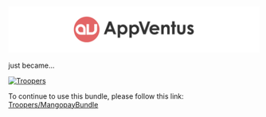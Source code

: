 [![AppVentus](https://github.com/AppVentus/AvAlertifyBundle/blob/master/Media/appventus.png)](http://appventus.com)

just became...

[![Troopers](https://cloud.githubusercontent.com/assets/618536/18787530/83cf424e-81a3-11e6-8f66-cde3ec5fa82a.png)](http://troopers.agency)

To continue to use this bundle, please follow this link:
[Troopers/MangopayBundle](https://github.com/Troopers/MangopayBundle)
